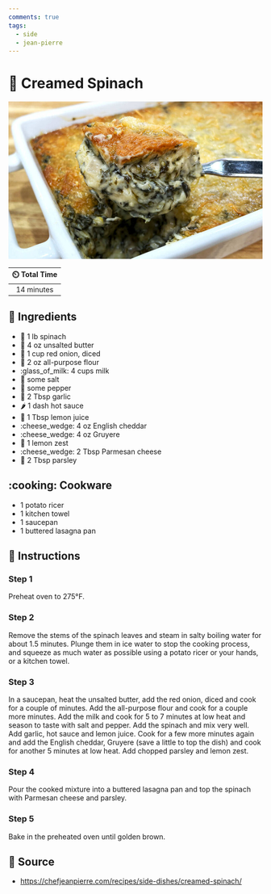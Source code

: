 ```yaml
---
comments: true
tags:
  - side
  - jean-pierre
---
```

# :leafy_green: Creamed Spinach

![Creamed Spinach](../assets/images/creamed-spinach.jpg)

| :timer_clock: Total Time |
|:-----------------------: |
| 14 minutes |

## :salt: Ingredients

- :leafy_green: 1 lb spinach
- :butter: 4 oz unsalted butter
- :onion: 1 cup red onion, diced
- :ear_of_rice: 2 oz all-purpose flour
- :glass_of_milk: 4 cups milk
- :salt: some salt
- :salt: some pepper
- :garlic: 2 Tbsp garlic
- :hot_pepper: 1 dash hot sauce
- :lemon: 1 Tbsp lemon juice
- :cheese_wedge: 4 oz English cheddar
- :cheese_wedge: 4 oz Gruyere
- :lemon: 1 lemon zest
- :cheese_wedge: 2 Tbsp Parmesan cheese
- :herb: 2 Tbsp parsley

## :cooking: Cookware

- 1 potato ricer
- 1 kitchen towel
- 1 saucepan
- 1 buttered lasagna pan

## :pencil: Instructions

### Step 1

Preheat oven to 275°F.

### Step 2

Remove the stems of the spinach leaves and steam in salty boiling water for about 1.5 minutes. Plunge them in ice water
to stop the cooking process, and squeeze as much water as possible using a potato ricer or your hands, or a kitchen
towel.

### Step 3

In a saucepan, heat the unsalted butter, add the red onion, diced and cook for a couple of minutes. Add the all-purpose
flour and cook for a couple more minutes. Add the milk and cook for 5 to 7 minutes at low heat and season to taste with
salt and pepper. Add the spinach and mix very well. Add garlic, hot sauce and lemon juice. Cook for a few more minutes
again and add the English cheddar, Gruyere (save a little to top the dish) and cook for another 5 minutes at low heat.
Add chopped parsley and lemon zest.

### Step 4

Pour the cooked mixture into a buttered lasagna pan and top the spinach with Parmesan cheese and parsley.

### Step 5

Bake in the preheated oven until golden brown.

## :link: Source

- <https://chefjeanpierre.com/recipes/side-dishes/creamed-spinach/>
